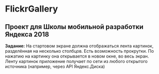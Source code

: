# FlickrGallery
Проект для Школы мобильной разработки Яндекса 2018
----------------------------------------------
**Задание:** На стартовом экране должна отображаться лента картинок, разделённая на несколько столбцов. Есть возможность прокрутки. По нажатию на картинку она открывается в новом окне, во весь экран. Ленту картинок приложение получает по сети из любого открытого источника (например, через API Яндекс.Диска)
